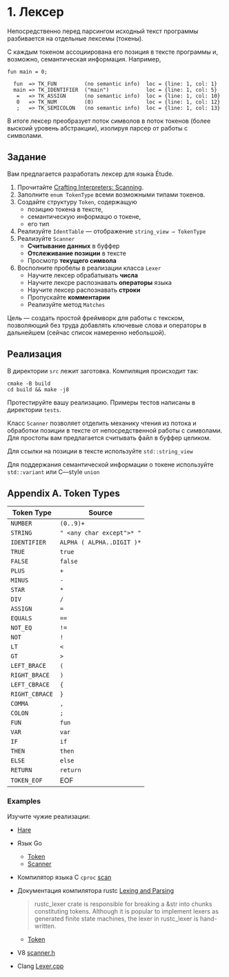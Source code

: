 # 1. Лексер

Непосредственно перед парсингом исходный текст программы разбивается на
отдельные лексемы (токены).

С каждым токеном ассоциирована его позиция в тексте программы и, возможно,
семантическая информация.  Например,

`fun main = 0;`
  
```
  fun  => TK_FUN         (no semantic info)  loc = {line: 1, col: 1}
  main => TK_IDENTIFIER  ("main")            loc = {line: 1, col: 5}
   =   => TK_ASSIGN      (no semantic info)  loc = {line: 1, col: 10}
   0   => TK_NUM         (0)                 loc = {line: 1, col: 12}
   ;   => TK_SEMICOLON   (no semantic info)  loc = {line: 1, col: 13}
```

В итоге лексер преобразует поток символов в поток токенов (более выскоий
уровень абстракции), изолируя парсер от работы с символами.

## Задание

Вам предлагается разработать лексер для языка Étude.

1. Прочитайте [Crafting Interpreters: Scanning](https://craftinginterpreters.com/scanning.html).
2. Заполните `enum TokenType` всеми возможными типами токенов.
3. Создайте структуру `Token`, содержащую
   -  позицию токена в тексте, 
   -  семантическую информацю о токене,
   -  его тип
4. Реализуйте `IdentTable` — отображение `string_view → TokenType`
5. Реализуйте `Scanner`
   - **Считывание данных** в буффер
   - **Отслеживание позиции** в тексте
   - Просмотр **текущего символа**
6. Восполните пробелы в реализации класса `Lexer`
   - Научите лексер обрабатывать **числа**
   - Научите лексре распознавать **операторы** языка
   - Научите лексер распознавать **строки**
   - Пропускайте **комментарии**
   - Реализуйте метод `Matches`

Цель — создать простой фреймворк для работы с текском, позволяющий без труда 
добавлять ключевые слова и операторы в дальнейшем (сейчас список намеренно
небольшой).
    
## Реализация

В директории `src` лежит заготовка. Компиляция происходит так:

```
cmake -B build
cd build && make -j8
```

Протестируйте вашу реализацию. Примеры тестов написаны в директории `tests`.

Класс `Scanner` позволяет отделить механику чтения из потока и обработки
позиции в тексте от непосредственной работы с символами. Для простоты вам
предлагается считывать файл в буффер целиком.

Для ссылки на позиции в тексте используйте `std::string_view`

Для поддержания семантической информации о токене используйте `std::variant`
или C—style `union`



## Appendix A. Token Types

  | Token Type                 | Source                     |
  | -----------                | -------                    |
  | `NUMBER`                   | `(0..9)+`                  |
  | `STRING`                   | `" <any char except">* "`  |
  | `IDENTIFIER`               | `ALPHA ( ALPHA..DIGIT )*`  |
  | `TRUE`                     | `true`                     |
  | `FALSE`                    | `false`                    |
  | `PLUS`                     | `+`                        |
  | `MINUS`                    | `-`                        |
  | `STAR`                     | `*`                        |
  | `DIV`                      | `/`                        |
  | `ASSIGN`                   | `=`                        |
  | `EQUALS`                   | `==`                       |
  | `NOT_EQ`                   | `!=`                       |
  | `NOT`                      | `!`                        |
  | `LT`                       | `<`                        |
  | `GT`                       | `>`                        |
  | `LEFT_BRACE`               | `(`                        |
  | `RIGHT_BRACE`              | `)`                        |
  | `LEFT_CBRACE`              | `{`                        |
  | `RIGHT_CBRACE`             | `}`                        |
  | `COMMA`                    | `,`                        |
  | `COLON`                    | `;`                        |
  | `FUN`                      | `fun`                      |
  | `VAR`                      | `var`                      |
  | `IF`                       | `if`                       |
  | `THEN`                     | `then`                     |
  | `ELSE`                     | `else`                     |
  | `RETURN`                   | `return`                   |
  | `TOKEN_EOF`                | EOF                        |

### Examples

Изучите чужие реализации: 

- [Hare](https://git.sr.ht/~sircmpwn/harec/tree/master/item/src/lex.c)
- Язык Go
  - [Token](https://go.dev/src/go/token/token.go)
  - [Scanner](https://go.dev/src/go/scanner/scanner.go)
- Компилятор языка C `cproc` [scan](https://github.com/michaelforney/cproc/blob/master/scan.c)
- Документация компилятора rustc [Lexing and Parsing](https://rustc-dev-guide.rust-lang.org/the-parser.html)

  > rustc_lexer crate is responsible for breaking a &str into chunks
  > constituting tokens. Although it is popular to implement lexers as
  > generated finite state machines, the lexer in rustc_lexer is
  > hand-written.
  
  - [Token](https://doc.rust-lang.org/nightly/nightly-rustc/src/rustc_lexer/lib.rs.html#41-44)

- V8 [scanner.h](https://github.com/v8/v8/blob/main/src/parsing/scanner.h)
- Clang [Lexer.cpp](https://github.com/llvm/llvm-project/blob/main/clang/lib/Lex/Lexer.cpp)
